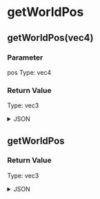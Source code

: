 # getWorldPos

## getWorldPos(vec4)

### Parameter

pos
  Type: vec4

### Return Value

  Type: vec3

<details><summary>JSON</summary>

```
{
  "Type": "getWorldPos(vec4)",
  "Name": "getWorldPos(vec4)",
  "Category": 1,
  "InputPins": [
    {
      "Connection": null,
      "Id": "pos",
      "Type": "vec4"
    }
  ],
  "OutputPins": [
    {
      "Id": "",
      "Type": "vec3"
    }
  ]
}
```

</details>

## getWorldPos


### Return Value

  Type: vec3

<details><summary>JSON</summary>

```
{
  "Type": "getWorldPos",
  "Name": "getWorldPos",
  "Category": 1,
  "InputPins": [],
  "OutputPins": [
    {
      "Id": "",
      "Type": "vec3"
    }
  ]
}
```

</details>

